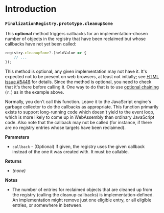 # Introduction

### `FinalizationRegistry.prototype.cleanupSome`

This **optional** method triggers callbacks for an implementation-chosen number of objects in the registry that have been reclaimed but whose callbacks have not yet been called:

```js
registry.cleanupSome?.(heldValue => {
    // ...
});
```

This method is optional, any given implementation may not have it. It's expected not to be present on web browsers, at least not initially; see [HTML issue #5446](https://github.com/whatwg/html/issues/5446) for details. Since the method is optional, you need to check that it's there before calling it. One way to do that is to use [optional chaining](https://github.com/tc39/proposal-optional-chaining) (`?.`) as in the example above.

Normally, you don't call this function. Leave it to the JavaScript engine's garbage collector to do the callbacks as appropriate. This function primarily exists to support long-running code which doesn't yield to the event loop, which is more likely to come up in WebAssembly than ordinary JavaScript code. Also note that the callback may not be called (for instance, if there are no registry entries whose targets have been reclaimed).

**Parameters**

* `callback` - (Optional) If given, the registry uses the given callback instead of the one it was created with. It must be callable.

**Returns**

* *(none)*

**Notes**

* The number of entries for reclaimed objects that are cleaned up from the registry (calling the cleanup callbacks) is implementation-defined. An implementation might remove just one eligible entry, or all eligible entries, or somewhere in between.


